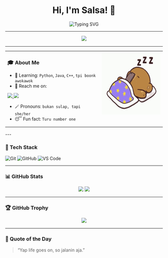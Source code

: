 <h1 align="center">Hi, I'm Salsa! 👋</h1>

<p align="center">
  <img src="https://readme-typing-svg.herokuapp.com?font=Orbitron&size=22&duration=3000&pause=1000&color=11336E&center=true&vCenter=true&width=435&lines=Information+System+Student;At+Hasanuddin+University" alt="Typing SVG" />
</p>

---
<p align="center">
  <img src="https://profile-counter.glitch.me/nabilasalsabilaa/count.svg" />
</p>

---
<div align="center">
  
<table>
  <tr>
    <td valign="top" width="60%">
      
### 🎓 About Me
- 🌱 Learning: `Python`, `Java`, `C++`, `tpi boonk awokawok`
- 📱 Reach me on:  
 <a href="https://instagram.com/nslsabilaaa_">
    <img src="https://img.shields.io/badge/Instagram-%23E4405F.svg?style=for-the-badge&logo=instagram&logoColor=white"/>
  </a>
  <a href="https://www.linkedin.com/in/nabila-salsabila-964511358">
    <img src="https://img.shields.io/badge/LinkedIn-%230077B5.svg?style=for-the-badge&logo=linkedin&logoColor=white"/>
  </a>
  
- 🪄 Pronouns: `bukan sulap, tapi she/her`  
- 😴 Fun fact: `Turu number one`

</td>
    <td valign="top" width="40%" 
      <p align="right">
      <img src="https://raw.githubusercontent.com/nabilasalsabilaaa/nabilasalsabilaaa/refs/heads/main/no-wakeup.gif" width="200" height="200"/>
    </td>
  </tr>
</table>
</div>
---

### 🧰 Tech Stack
![Git](https://img.shields.io/badge/Git-F05032?style=for-the-badge&logo=git&logoColor=white)
![GitHub](https://img.shields.io/badge/GitHub-181717?style=for-the-badge&logo=github&logoColor=white)
![VS Code](https://img.shields.io/badge/VS%20Code-007ACC?style=for-the-badge&logo=visual-studio-code&logoColor=white)

---

### 📊 GitHub Stats
<p align="center">
  <img src="https://github-readme-stats.vercel.app/api?username=nabilasalsabilaa&show_icons=true&theme=radical" width="400"/>
  <img src="https://github-readme-stats.vercel.app/api/top-langs/?username=nabilasalsabilaa&layout=compact&theme=radical" width="300"/>
</p>

---

### 🏆 GitHub Trophy
<p align="center">
  <img src="https://github-profile-trophy.vercel.app/?username=nabilasalsabilaa&theme=radical&margin-w=10&margin-h=10&no-bg=true&no-frame=true" />
</p>

---

### 🎯 Quote of the Day
> “Yap life goes on, so jalanin aja.”
